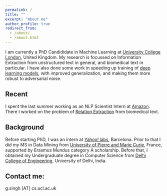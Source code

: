 ```yaml
---
permalink: /
title: ""
excerpt: "About me"
author_profile: true
redirect_from: 
  - /about/
  - /about.html
---
```


I am currently a PhD Candididate in Machine Learning at <a href="https://www.ucl.ac.uk/">University College London</a>, United Kingdom. My research is focussed on Information Extraction from unstructured text in general, and biomedical text in particular. I have also done some work in speeding up training of <a href ="https://arxiv.org/abs/1807.11414">deep learning models</a>, with improved generalization, and making them more robust to adversarial noise. 

Recent
------
I spent the last summer working as an NLP Scientist Intern at <a href ="https://wwww.amazon.com"> Amazon</a>. There I worked on the problem of <a href="https://en.wikipedia.org/wiki/Relationship_extraction">Relation Extraction</a> from biomedical text.

Background
------
Before starting PhD, I was an intern at <a href ="https://research.yahoo.com/">Yahoo! labs</a>, Barcelona. Prior to that I did my MS in Data Mining from <a href = "http://www.upmc.fr/en/">University of Pierre and Marie Curie</a>, France, supported by Erasmus Mundus category A scholarship. Before that, I obtained my Undergraduate degree in Computer Science from <a href="http://dtu.ac.in/">Delhi College of Engineering</a>, University of Delhi, India. 

<!-- This was followed by working as a Software Developer at Visualwebsiteoptimizer.com for a year.  -->


Contact me:
------
g.singh [AT] cs.ucl.ac.uk
